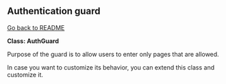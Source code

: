 ## Authentication guard

[Go back to README](../../README.md)

**Class: AuthGuard**

Purpose of the guard is to allow users to enter only pages that are allowed.

In case you want to customize its behavior, you can extend this class and customize it.


